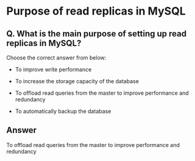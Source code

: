 # Purpose of read replicas in MySQL

## Q. What is the main purpose of setting up read replicas in MySQL?

Choose the correct answer from below:

  - To improve write performance

  - To increase the storage capacity of the database

  - To offload read queries from the master to improve performance and redundancy

  - To automatically backup the database


## Answer
To offload read queries from the master to improve performance and redundancy
